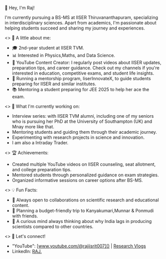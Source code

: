  👋 Hey, I'm Raj!

I'm currently pursuing a BS-MS at IISER Thiruvananthapuram, specializing in interdisciplinary sciences. Apart from academics, I'm passionate about helping students succeed and sharing my journey and experiences.

<> 🌱 A little about me:
- 🎓 2nd-year student at IISER TVM.
- 📊 Interested in Physics,Maths, and Data Science.
- 🎥 YouTube Content Creator: I regularly post videos about IISER updates, preparation tips, and career guidance. Check out my channels if you're interested in education, competitive exams, and student life insights.
- 🤝 Running a mentorship program, IiserInnovateX, to guide students preparing for IISER and similar institutes.
- 📚 Mentoring a student preparing for JEE 2025 to help her ace the exam.

<> 🎯 What I'm currently working on:
- Interview series: with IISER TVM alumni, including one of my seniors who is pursuing her PhD at the University of Southampton (UK) and Mnay more like that.
- Mentoring students and guiding them through their academic journey.
- Experimenting with research projects in science and innovation.
- I am also a Intraday Trader.
  
<> 🏆 Achievements:
- Created multiple YouTube videos on IISER counseling, seat allotment, and college preparation tips.
- Mentored students through personalized guidance on exam strategies.
- Organized informative sessions on career options after BS-MS.

<> 💡 Fun Facts:
- 💬 Always open to collaborations on scientific research and educational content.
- 🧳 Planning a budget-friendly trip to Kanyakumari,Munnar & Ponmudi with friends.
- 🧠 A curious mind always thinking about why India lags in producing scientists compared to other countries.
  
<> 🔗 Let's connect!
- "YouTube": [www.youtube.com/@rajiisrit007]() | [Research Vlogs](#)
- LinkedIn: [RAJ.](#)

<!---
RAJIISERTVM/RAJIISERTVM is a ✨ special ✨ repository because its `README.md` (this file) appears on your GitHub profile.
You can click the Preview link to take a look at your changes.
--->

